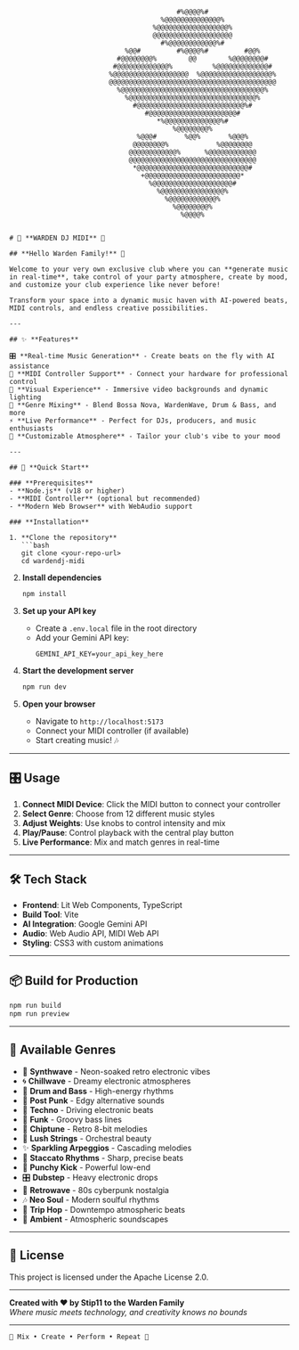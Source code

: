                                                                                                    
                                              #%@@@@%#                                              
                                          %@@@@@@@@@@@@@@%                                          
                                        %@@@@@@@@@@@@@@@@@@%                                        
                                        @@@@@@@@@@@@@@@@@@@@                                        
                                          #%@@@@@@@@@@@@%#                                          
                                 %@@#         #%@@@@%#         #@@%                                 
                               #@@@@@@@@%        @@        %@@@@@@@@#                               
                              #@@@@@@@@@@@@@%          %@@@@@@@@@@@@@#                              
                             %@@@@@@@@@@@@@@@@@@@  %@@@@@@@@@@@@@@@@@@%                             
                             @@@@@@@@@@@@@@@@@@@@@@@@@@@@@@@@@@@@@@@@@@                             
                               %@@@@@@@@@@@@@@@@@@@@@@@@@@@@@@@@@@@@%                               
                                 %@@@@@@@@@@@@@@@@@@@@@@@@@@@@@@@@%                                 
                                   #@@@@@@@@@@@@@@@@@@@@@@@@@@@%#                                   
                                      #@@@@@@@@@@@@@@@@@@@@@@#                                      
                                         *%@@@@@@@@@@@@@@%#                                         
                                             %@@@@@@@@%                                             
                                    %@@@#       %@@%       %@@@%                                    
                                   @@@@@@@@%            %@@@@@@@@                                   
                                  @@@@@@@@@@@@%      %@@@@@@@@@@@@                                  
                                  @@@@@@@@@@@@@@@@@@@@@@@@@@@@@@@@                                  
                                   *@@@@@@@@@@@@@@@@@@@@@@@@@@@@#                                   
                                     +@@@@@@@@@@@@@@@@@@@@@@@@*                                     
                                       %@@@@@@@@@@@@@@@@@@@@#                                       
                                         %@@@@@@@@@@@@@@@@%                                         
                                           %@@@@@@@@@@@@%                                           
                                             %@@@@@@@@%                                             
                                               %@@@@%                                               
                                                                                                 
```

# 🎵 **WARDEN DJ MIDI** 🎵

## **Hello Warden Family!** 👋

Welcome to your very own exclusive club where you can **generate music in real-time**, take control of your party atmosphere, create by mood, and customize your club experience like never before! 

Transform your space into a dynamic music haven with AI-powered beats, MIDI controls, and endless creative possibilities.

---

## ✨ **Features**

🎛️ **Real-time Music Generation** - Create beats on the fly with AI assistance  
🎹 **MIDI Controller Support** - Connect your hardware for professional control  
🎨 **Visual Experience** - Immersive video backgrounds and dynamic lighting  
🎵 **Genre Mixing** - Blend Bossa Nova, WardenWave, Drum & Bass, and more  
⚡ **Live Performance** - Perfect for DJs, producers, and music enthusiasts  
🎪 **Customizable Atmosphere** - Tailor your club's vibe to your mood  

---

## 🚀 **Quick Start**

### **Prerequisites**
- **Node.js** (v18 or higher)
- **MIDI Controller** (optional but recommended)
- **Modern Web Browser** with WebAudio support

### **Installation**

1. **Clone the repository**
   ```bash
   git clone <your-repo-url>
   cd wardendj-midi
   ```

2. **Install dependencies**
   ```bash
   npm install
   ```

3. **Set up your API key**
   - Create a `.env.local` file in the root directory
   - Add your Gemini API key:
     ```
     GEMINI_API_KEY=your_api_key_here
     ```

4. **Start the development server**
   ```bash
   npm run dev
   ```

5. **Open your browser**
   - Navigate to `http://localhost:5173`
   - Connect your MIDI controller (if available)
   - Start creating music! 🎶

---

## 🎛️ **Usage**

1. **Connect MIDI Device**: Click the MIDI button to connect your controller
2. **Select Genre**: Choose from 12 different music styles
3. **Adjust Weights**: Use knobs to control intensity and mix
4. **Play/Pause**: Control playback with the central play button
5. **Live Performance**: Mix and match genres in real-time

---

## 🛠️ **Tech Stack**

- **Frontend**: Lit Web Components, TypeScript
- **Build Tool**: Vite
- **AI Integration**: Google Gemini API
- **Audio**: Web Audio API, MIDI Web API
- **Styling**: CSS3 with custom animations

---

## 📦 **Build for Production**

```bash
npm run build
npm run preview
```

---

## 🎵 **Available Genres**

- 🌈 **Synthwave** - Neon-soaked retro electronic vibes
- 🌀 **Chillwave** - Dreamy electronic atmospheres  
- 🥁 **Drum and Bass** - High-energy rhythms
- 🎸 **Post Punk** - Edgy alternative sounds
- 🤖 **Techno** - Driving electronic beats
- 🕺 **Funk** - Groovy bass lines
- 🎹 **Chiptune** - Retro 8-bit melodies
- 🎻 **Lush Strings** - Orchestral beauty
- ✨ **Sparkling Arpeggios** - Cascading melodies
- 🎵 **Staccato Rhythms** - Sharp, precise beats
- 👊 **Punchy Kick** - Powerful low-end
- 🎛️ **Dubstep** - Heavy electronic drops
- 🌆 **Retrowave** - 80s cyberpunk nostalgia
- 🎶 **Neo Soul** - Modern soulful rhythms
- 🌙 **Trip Hop** - Downtempo atmospheric beats
- 🌌 **Ambient** - Atmospheric soundscapes

---

## 📄 **License**

This project is licensed under the Apache License 2.0.

---

**Created with ❤️ by Stip11 to the Warden Family**  
*Where music meets technology, and creativity knows no bounds*

---

```
🎵 Mix • Create • Perform • Repeat 🎵
```
